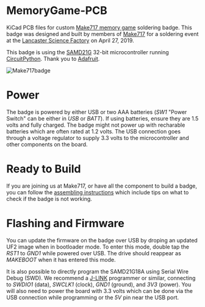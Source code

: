 # MemoryGame-PCB
KiCad PCB files for custom [Make717 memory game](https://github.com/make717gh/MemoryGame) soldering badge. This badge was designed and built by members of [Make717](https://www.make717.org) for a soldering event at the [Lancaster Science Factory](https://www.lancastersciencefactory.org/) on April 27, 2019.

This badge is using the [SAMD21G](https://cdn-shop.adafruit.com/product-files/2772/atmel-42181-sam-d21_datasheet.pdf) 32-bit microcontroller running [CircuitPython](https://github.com/make717gh/circuitpython). Thank you to [Adafruit](https://www.adafruit.com). 

![Make717badge](https://github.com/make717gh/MemoryGame-PCB/blob/master/front_badge.png)

# Power
The badge is powered by either USB or two AAA batteries (*SW1* "Power Switch" can be either in *USB* or *BATT*). If using batteries, ensure they are 1.5 volts and fully charged. The badge might not power up with recharable batteries which are often rated at 1.2 volts. The USB connection goes through a voltage regulator to supply 3.3 volts to the microcontroller and other components on the board.

# Ready to Build
If you are joining us at Make717, or have all the component to build a badge, you can follow the [assembling instructions](https://github.com/make717gh/MemoryGame-PCB/blob/master/ASSEMBLING.md) which include tips on what to check if the badge is not working.

# Flashing and Firmware
You can update the firmware on the badge over USB by droping an updated UF2 image when in bootloader mode. To enter this mode, double tap the *RST1* to *GND1* while powered over USB. The drive should reappear as *MAKEBOOT* when it has entered this mode. 

It is also possible to directly program the SAMD21G18A using Serial Wire Debug (SWD). We recommend a [J-LINK](https://www.adafruit.com/product/3571) programmer or similar, connecting to *SWDIO1* (data), *SWCLK1* (clock), *GND1* (ground), and *3V3* (power). You will also need to power the board with 3.3 volts which can be done via the USB connection while programming or the *5V* pin near the USB port.
